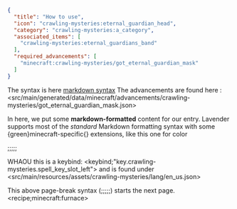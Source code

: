 ```json
{
  "title": "How to use",
  "icon": "crawling-mysteries:eternal_guardian_head",
  "category": "crawling-mysteries:a_category",
  "associated_items": [
    "crawling-mysteries:eternal_guardians_band"
  ],
  "required_advancements": [
    "minecraft:crawling-mysteries/got_eternal_guardian_mask"
  ]
}
```

The syntax is here [markdown syntax](https://docs.wispforest.io/lavender/markdown-syntax/)
The advancements are found here : <src/main/generated/data/minecraft/advancements/crawling-mysteries/got_eternal_guardian_mask.json>

In here, we put some **markdown-formatted** content for our entry. Lavender 
supports most of the *standard* Markdown formatting syntax with some 
{green}minecraft-specific{} extensions, like this one for color

;;;;;

WHAOU this is a keybind: <keybind;"key.crawling-mysteries.spell_key_slot_left"> and is found under <src/main/resources/assets/crawling-mysteries/lang/en_us.json>


This above page-break syntax (;;;;;) starts the next page.
<recipe;minecraft:furnace>
